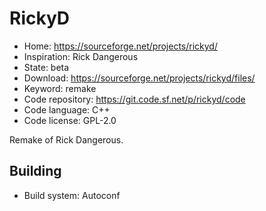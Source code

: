 # RickyD

- Home: https://sourceforge.net/projects/rickyd/
- Inspiration: Rick Dangerous
- State: beta
- Download: https://sourceforge.net/projects/rickyd/files/
- Keyword: remake
- Code repository: https://git.code.sf.net/p/rickyd/code
- Code language: C++
- Code license: GPL-2.0

Remake of Rick Dangerous.

## Building

- Build system: Autoconf
